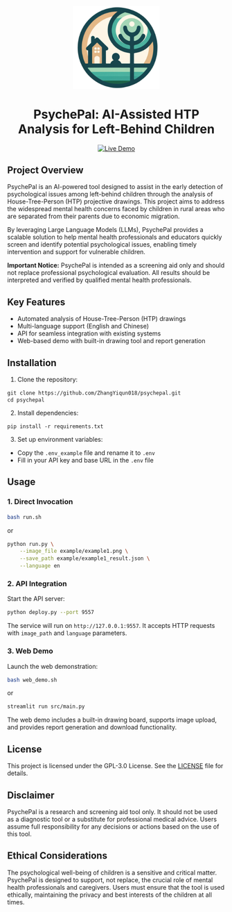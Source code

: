<p align="center">
  <img src="assets/logo2.png" alt="PsychePal Logo" width="200"/>
</p>

<h1 align="center">PsychePal: AI-Assisted HTP Analysis for Left-Behind Children</h1>

<p align="center">
  <a href="https://psychepal.zeabur.app/HTP_Test">
    <img src="https://img.shields.io/badge/Demo-Live%20Website-blue?style=for-the-badge" alt="Live Demo">
  </a>
</p>

## Project Overview

PsychePal is an AI-powered tool designed to assist in the early detection of psychological issues among left-behind children through the analysis of House-Tree-Person (HTP) projective drawings. This project aims to address the widespread mental health concerns faced by children in rural areas who are separated from their parents due to economic migration.

By leveraging Large Language Models (LLMs), PsychePal provides a scalable solution to help mental health professionals and educators quickly screen and identify potential psychological issues, enabling timely intervention and support for vulnerable children.

**Important Notice:** PsychePal is intended as a screening aid only and should not replace professional psychological evaluation. All results should be interpreted and verified by qualified mental health professionals.

## Key Features

- Automated analysis of House-Tree-Person (HTP) drawings
- Multi-language support (English and Chinese)
- API for seamless integration with existing systems
- Web-based demo with built-in drawing tool and report generation

## Installation

1. Clone the repository:
```
git clone https://github.com/ZhangYiqun018/psychepal.git
cd psychepal
```

2. Install dependencies:
```
pip install -r requirements.txt
```

3. Set up environment variables:
- Copy the `.env_example` file and rename it to `.env`
- Fill in your API key and base URL in the `.env` file

## Usage

### 1. Direct Invocation

```bash
bash run.sh
```
or
```bash
python run.py \
    --image_file example/example1.png \
    --save_path example/example1_result.json \
    --language en 
```

### 2. API Integration

Start the API server:
```bash
python deploy.py --port 9557
```

The service will run on `http://127.0.0.1:9557`. It accepts HTTP requests with `image_path` and `language` parameters.

### 3. Web Demo

Launch the web demonstration:
```bash
bash web_demo.sh
```
or
```bash
streamlit run src/main.py
```

The web demo includes a built-in drawing board, supports image upload, and provides report generation and download functionality.


## License

This project is licensed under the GPL-3.0 License. See the [LICENSE](LICENSE) file for details.

## Disclaimer

PsychePal is a research and screening aid tool only. It should not be used as a diagnostic tool or a substitute for professional medical advice. Users assume full responsibility for any decisions or actions based on the use of this tool.

## Ethical Considerations

The psychological well-being of children is a sensitive and critical matter. PsychePal is designed to support, not replace, the crucial role of mental health professionals and caregivers. Users must ensure that the tool is used ethically, maintaining the privacy and best interests of the children at all times.